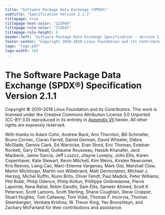 ```yaml
---
title: "Software Package Data Exchange (SPDX®)"
subtitle: "Specification Version 2.1.1"
titlepage: true
titlepage-text-color: "123F66"
titlepage-rule-color: "213E4C"
titlepage-rule-height: 0
header-left: "Software Package Data Exchange Specification - Version 2.1.1"
footer-center: "Copyright 2010-2019 Linux Foundation and its Contributors. Licensed under [CC-BY-3.0](https://creativecommons.org/licenses/by/3.0/) .All other rights are expressly reserved."
logo: "logo.pdf"
logo-width: 180
...
```

# The Software Package Data Exchange (SPDX®) Specification Version 2.1.1

Copyright © 2010-2018 Linux Foundation and its Contributors. This work is licensed under the Creative Commons Attribution License 3.0 Unported (CC-BY-3.0) reproduced in its entirety in [Appendix VII](#Appendix-VII) herein. All other rights are expressly reserved.

With thanks to Adam Cohn, Andrew Back, Ann Thornton, Bill Schineller, Bruno Cornec, Ciaran Farrell, Daniel German, David Wheeler, Debra McGlade, Dennis Clark, Ed Warnicke, Eran Strod, Eric Thomas, Esteban Rockett, Gary O'Neall, Guillaume Rousseau, Hassib Khanafer, Jack Manbeck, Jaime Garcia, Jeff Luszcz, Jilayne Lovejoy, John Ellis, Karen Copenhaver, Kate Stewart, Kevin Mitchell, Kim Weins, Kirsten Newcomer, Kris Reeves, Liang Cao, Marc-Etienne Vargenau, Mark Gisi, Marshall Clow, Martin Michlmayr, Martin von Willebrand, Matt Germonprez, Michael J. Herzog, Michel Ruffin, Nuno Brito, Oliver Fendt, Paul Madick, Peter Williams, Phil Robb, Philip Odence, Philip Koltun, Phillippe Ombredanne, Pierre Lapointe, Rana Rahal, Robin Gandhi, Sam Ellis, Sameer Ahmed, Scott K Peterson, Scott Lamons, Scott Sterling, Shane Coughlan, Steve Cropper, Stuart Hughes, Tom Callaway, Tom Vidal, Thomas F. Incorvia, Thomas Steenbergen, Venkata Krishna, W. Trevor King, Yev Bronshteyn, and Zachary McFarland for their contributions and assistance.